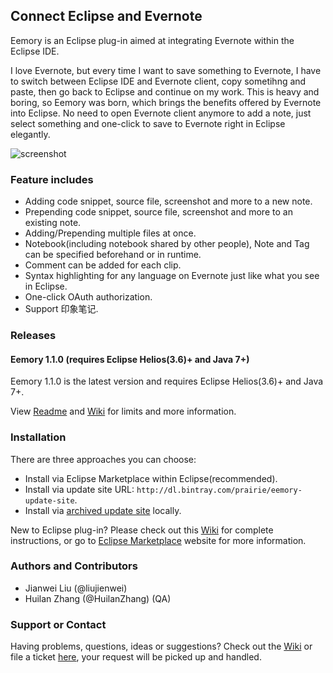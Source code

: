 ## Connect Eclipse and Evernote

Eemory is an Eclipse plug-in aimed at integrating Evernote within the Eclipse IDE.

I love Evernote, but every time I want to save something to Evernote, I have to switch between Eclipse IDE and Evernote client, copy sometihng and paste, then go back to Eclipse and continue on my work. This is heavy and boring, so Eemory was born, which brings the benefits offered by Evernote into Eclipse. No need to open Evernote client anymore to add a note, just select something and one-click to save to Evernote right in Eclipse elegantly.

![screenshot](https://raw.githubusercontent.com/prairie/Eemory/master/com.prairie.eemory/res/plugin-screenshot.png)

### Feature includes
+ Adding code snippet, source file, screenshot and more to a new note.
+ Prepending code snippet, source file, screenshot and more to an existing note.
+ Adding/Prepending multiple files at once.
+ Notebook(including notebook shared by other people), Note and Tag can be specified beforehand or in runtime.
+ Comment can be added for each clip.
+ Syntax highlighting for any language on Evernote just like what you see in Eclipse.
+ One-click OAuth authorization.
+ Support 印象笔记.

### Releases
#### Eemory 1.1.0 (requires Eclipse Helios(3.6)+ and Java 7+)
Eemory 1.1.0 is the latest version and requires Eclipse Helios(3.6)+ and Java 7+.

View [Readme](https://github.com/prairie/Eemory/blob/master/README.md) and [Wiki](https://github.com/prairie/Eemory/wiki) for limits and more information.

### Installation
There are three approaches you can choose:

+ Install via Eclipse Marketplace within Eclipse(recommended).
+ Install via update site URL: `http://dl.bintray.com/prairie/eemory-update-site`.
+ Install via [archived update site](https://github.com/prairie/Eemory/releases) locally.

New to Eclipse plug-in? Please check out this [Wiki](https://github.com/prairie/Eemory/wiki) for complete instructions, or go to [Eclipse Marketplace](http://dl.bintray.com/prairie/eemory-update-site) website for more information.

### Authors and Contributors
+ Jianwei Liu (@liujienwei)
+ Huilan Zhang (@HuilanZhang) (QA)

### Support or Contact
Having problems, questions, ideas or suggestions? Check out the [Wiki](https://github.com/prairie/Eemory/wiki) or file a ticket [here](https://github.com/prairie/Eemory/issues), your request will be picked up and handled.